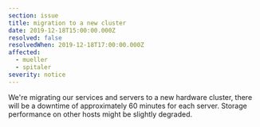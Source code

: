 ```yaml
---
section: issue
title: migration to a new cluster
date: 2019-12-18T15:00:00.000Z
resolved: false
resolvedWhen: 2019-12-18T17:00:00.000Z
affected:
  - mueller
  - spitaler
severity: notice
---
```

We're migrating our services and servers to a new hardware cluster, there will be a downtime of approximately 60 minutes for each server. Storage performance on other hosts might be slightly degraded.
